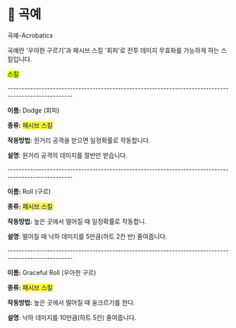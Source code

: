 # 🦘 곡예

곡예-Acrobatics



곡예란 '우아한 구르기'과 패시브 스킬 '회피'로 전투 데미지 무효화를 가능하게 하는 스킬입니다.



<mark style="color:green;">**스킬**</mark>

\-----------------------------------------------------------------------------------------------------

**이름:** Dodge (회피)

**종류:** <mark style="color:blue;">패시브 스킬</mark>

**작동방법:** 원거리 공격을 받으면 일정확률로 작동합니다.

**설명**: 원거리 공격의 데미지를 절반만 받습니다.

\-----------------------------------------------------------------------------------------------------

**이름:** Roll (구르)

**종류:** <mark style="color:blue;">패시브 스킬</mark>

**작동방법:** 높은 곳에서 떨어질 때 일정확률로 작동합니.

**설명**: 떨어질 때 낙하 데미지를 5만큼(하트 2칸 반) 줄여줍니다.

\-----------------------------------------------------------------------------------------------------

**이름:** Graceful Roll (우아한 구르)

**종류:** <mark style="color:blue;">패시브 스킬</mark>

**작동방법:** 높은 곳에서 떨어질 때 웅크르기를 한다.

**설명**: 낙하 데미지를 10만큼(하트 5칸) 줄여줍니다.
